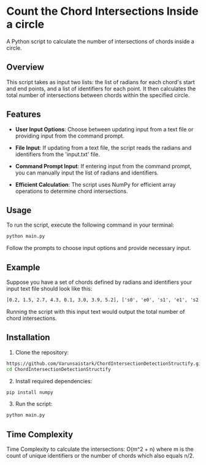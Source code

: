 
# Count the Chord Intersections Inside a circle

A Python script to calculate the number of intersections of chords inside a circle.

## Overview

This script takes as input two lists: the list of radians for each chord's start and end points, and a list of identifiers for each point. It then calculates the total number of intersections between chords within the specified circle.

## Features

- **User Input Options**: Choose between updating input from a text file or providing input from the command prompt.

- **File Input**: If updating from a text file, the script reads the radians and identifiers from the 'input.txt' file.

- **Command Prompt Input**: If entering input from the command prompt, you can manually input the list of radians and identifiers.

- **Efficient Calculation**: The script uses NumPy for efficient array operations to determine chord intersections.

## Usage

To run the script, execute the following command in your terminal:

```bash
python main.py
```

Follow the prompts to choose input options and provide necessary input.

## Example

Suppose you have a set of chords defined by radians and identifiers your input text file should look like this:

```txt
[0.2, 1.5, 2.7, 4.3, 0.1, 3.0, 3.9, 5.2], ['s0', 'e0', 's1', 'e1', 's2', 'e2', 's3', 'e3']
```

Running the script with this input text would output the total number of chord intersections.

## Installation

1. Clone the repository:

```bash
https://github.com/Varunsaistark/ChordIntersectionDetectionStructify.git
cd ChordIntersectionDetectionStructify
```

2. Install required dependencies:

```bash
pip install numpy
```

3. Run the script:

```bash
python main.py
```

## Time Complexity
Time Complexity to calculate the intersections: O(m^2 + n) where m is the count of unique identifiers or the number of chords which also equals n/2. 


